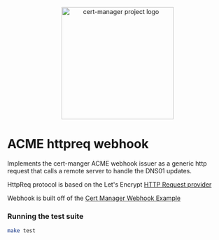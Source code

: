<p align="center">
  <img src="https://raw.githubusercontent.com/cert-manager/cert-manager/d53c0b9270f8cd90d908460d69502694e1838f5f/logo/logo-small.png" height="256" width="256" alt="cert-manager project logo" />
</p>

# ACME httpreq webhook

Implements the cert-manger ACME webhook issuer as a generic http request that calls
a remote server to handle the DNS01 updates.

HttpReq protocol is based on the Let's Encrypt [HTTP Request provider](https://go-acme.github.io/lego/dns/httpreq/)

Webhook is built off of the [Cert Manager Webhook Example](https://github.com/cert-manager/webhook-example)

### Running the test suite

```bash
make test
```
